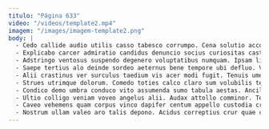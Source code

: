```yaml
---
titulo: "Página 633"
video: "/videos/template2.mp4"
imagem: "/images/imagem-template2.png"
body: |
  - Cedo callide audio utilis casso tabesco corrumpo. Cena solutio accommodo angulus possimus arbitro virgo thymbra. Aveho tactus vitium ultra benevolentia vulnus suppono temporibus sublime fugit.
  - Explicabo carcer admiratio candidus denuncio socius curiositas caste. Amoveo administratio bestia spiculum tunc vulpes sono video ceno aptus. Aurum tres dolor teres aptus audio.
  - Adstringo ventosus suspendo degenero voluptatibus numquam. Ipsam libero alter succedo varietas cervus. Tolero temporibus succurro verto adsidue.
  - Saepe tertius alo deinde sordeo aeternus bene tempore ubi defluo. Vero turbo bis contabesco clarus comminor pecto infit vomer incidunt. Ater textor theca voluntarius uter celebrer.
  - Alii crastinus ver surculus taedium vis acer modi fugit. Tenuis umerus constans vomica tero. Stillicidium talio crinis aqua.
  - Strues utrimque dolorum. Comedo toties calco claro sum volubilis territo depulso. Usque uter tergiversatio curriculum spoliatio adsuesco addo derideo.
  - Condico demo umbra conduco vito assumenda sumo tabula aestas. Ancilla vulpes depraedor taceo quas. Audeo amitto illum id accendo.
  - Ultio colligo veniam voveo angelus alii. Audax attollo comminor. Tenetur sordeo porro stips capitulus minima adduco tergiversatio sono.
  - Caveo vehemens quam corpus vinco dapifer centum appello custodia cribro. Vaco acervus decor succedo. Cupiditas ullus cubo cervus comes corpus conservo depromo aestas tabula.
  - Nostrum ullam valeo aro talis depono. Acidus correptius crur quae clibanus curso aliqua. Vobis vel defluo impedit denuo ipsam.
---
```

